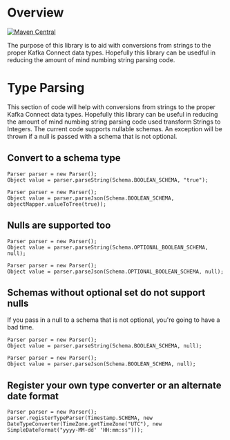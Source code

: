 # Overview
[![Maven Central](https://maven-badges.herokuapp.com/maven-central/com.github.jcustenborder.kafka.connect/connect-utils/badge.svg)](https://maven-badges.herokuapp.com/maven-central/com.github.jcustenborder.kafka.connect/connect-utils)

The purpose of this library is to aid with conversions from strings to the proper Kafka Connect data types. Hopefully this library can be usedful in reducing the amount of mind numbing string parsing code.

# Type Parsing

This section of code will help with conversions from strings to the proper Kafka Connect data types. Hopefully this library can be useful in reducing the amount of mind numbing string parsing code used
transform Strings to Integers. The current code supports nullable schemas. An exception will be thrown if a null is passed with a schema that is not optional.

## Convert to a schema type

```
Parser parser = new Parser();
Object value = parser.parseString(Schema.BOOLEAN_SCHEMA, "true");
```

```
Parser parser = new Parser();
Object value = parser.parseJson(Schema.BOOLEAN_SCHEMA, objectMapper.valueToTree(true));
```

## Nulls are supported too

```
Parser parser = new Parser();
Object value = parser.parseString(Schema.OPTIONAL_BOOLEAN_SCHEMA, null);
```

```
Parser parser = new Parser();
Object value = parser.parseJson(Schema.OPTIONAL_BOOLEAN_SCHEMA, null);
```

## Schemas without optional set do not support nulls

If you pass in a null to a schema that is not optional, you're going to have a bad time.

```
Parser parser = new Parser();
Object value = parser.parseString(Schema.BOOLEAN_SCHEMA, null);
```

```
Parser parser = new Parser();
Object value = parser.parseJson(Schema.BOOLEAN_SCHEMA, null);
```

## Register your own type converter or an alternate date format 

```
Parser parser = new Parser();
parser.registerTypeParser(Timestamp.SCHEMA, new DateTypeConverter(TimeZone.getTimeZone("UTC"), new SimpleDateFormat("yyyy-MM-dd' 'HH:mm:ss")));
```